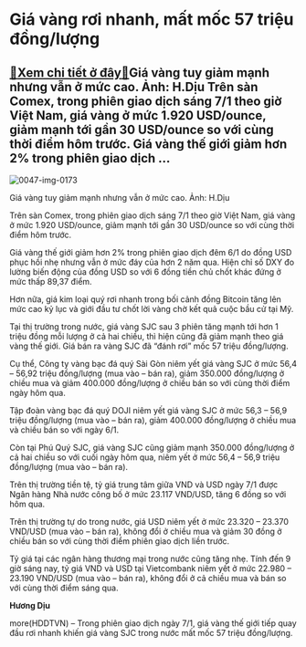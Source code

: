 Giá vàng rơi nhanh, mất mốc 57 triệu đồng/lượng
===============================================

[:gift:Xem chi tiết ở đây:gift:](https://hddtvn.com/gia-vang-roi-nhanh-mat-moc-57-trieu-dong-luong/)Giá vàng tuy giảm mạnh nhưng vẫn ở mức cao. Ảnh: H.Dịu Trên sàn Comex, trong phiên giao dịch sáng 7/1 theo giờ Việt Nam, giá vàng ở mức 1.920 USD/ounce, giảm mạnh tới gần 30 USD/ounce so với cùng thời điểm hôm trước. Giá vàng thế giới giảm hơn 2% trong phiên giao dịch …
------------------------------------------------------------------------------------------------------------------------------------------------------------------------------------------------------------------------------------------------------------------------------





![0047-img-0173](https://hddtvn.com/wp-content/uploads/2021/01/0047_IMG_0173-3.jpg "Giá vàng vẫn ở mức cao. Ảnh: H.Dịu")


Giá vàng tuy giảm mạnh nhưng vẫn ở mức cao. Ảnh: H.Dịu



Trên sàn Comex, trong phiên giao dịch sáng 7/1 theo giờ Việt Nam, giá vàng ở mức 1.920 USD/ounce, giảm mạnh tới gần 30 USD/ounce so với cùng thời điểm hôm trước.


Giá vàng thế giới giảm hơn 2% trong phiên giao dịch đêm 6/1 do đồng USD phục hồi nhẹ nhưng vẫn ở mức đáy của hơn 2 năm qua. Hiện chỉ số DXY đo lường biến động của đồng USD so với 6 đồng tiền chủ chốt khác đứng ở mức thấp 89,37 điểm.


Hơn nữa, giá kim loại quý rơi nhanh trong bối cảnh đồng Bitcoin tăng lên mức cao kỷ lục và giới đầu tư chốt lời vàng chờ kết quả cuộc bầu cử tại Mỹ.


Tại thị trường trong nước, giá vàng SJC sau 3 phiên tăng mạnh tới hơn 1 triệu đồng mỗi lượng ở cả hai chiều, thì hiện cũng đã giảm mạnh theo giá vàng thế giới. Giá bán ra vàng SJC đã “đánh rơi” mốc 57 triệu đồng/lượng.


Cụ thể, Công ty vàng bạc đá quý Sài Gòn niêm yết giá vàng SJC ở mức 56,4 – 56,92 triệu đồng/lượng (mua vào – bán ra), giảm 350.000 đồng/lượng ở chiều mua và giảm 400.000 đồng/lượng ở chiều bán so với cùng thời điểm ngày hôm qua.


Tập đoàn vàng bạc đá quý DOJI niêm yết giá vàng SJC ở mức 56,3 – 56,9 triệu đồng/lượng (mua vào – bán ra), giảm 400.000 đồng/lượng ở chiều mua và chiều bán so với ngày 6/1.


Còn tại Phú Quý SJC, giá vàng SJC cũng giảm mạnh 350.000 đồng/lượng ở cả hai chiều so với cuối ngày hôm qua, niêm yết ở mức 56,4 – 56,9 triệu đồng/lượng (mua vào – bán ra).


Trên thị trường tiền tệ, tỷ giá trung tâm giữa VND và USD ngày 7/1 được Ngân hàng Nhà nước công bố ở mức 23.117 VND/USD, tăng 6 đồng so với hôm qua.


Trên thị trường tự do trong nước, giá USD niêm yết ở mức 23.320 – 23.370 VND/USD (mua vào – bán ra), không đổi ở chiều mua và giảm 30 đồng ở chiều bán so với cùng thời điểm phiên giao dịch liền trước.


Tỷ giá tại các ngân hàng thương mại trong nước cũng tăng nhẹ. Tính đến 9 giờ sáng nay, tỷ giá VND và USD tại Vietcombank niêm yết ở mức 22.980 – 23.190 VND/USD (mua vào – bán ra), không đổi ở cả chiều mua và bán so với cùng thời điểm sáng qua.




**Hương Dịu**



more(HDDTVN) – Trong phiên giao dịch ngày 7/1, giá vàng thế giới tiếp quay đầu rơi nhanh khiến giá vàng SJC trong nước mất mốc 57 triệu đồng/lượng.

